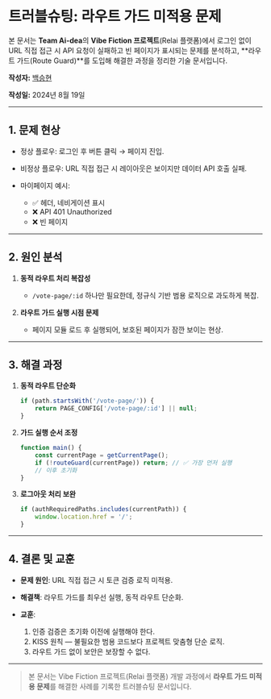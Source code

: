 # 트러블슈팅: 라우트 가드 미적용 문제

본 문서는 **Team Ai-dea**의 **Vibe Fiction 프로젝트**(Relai 플랫폼)에서 로그인 없이 URL 직접 접근 시 API 요청이 실패하고 빈 페이지가 표시되는 문제를 분석하고, \*\*라우트 가드(Route Guard)\*\*를 도입해 해결한 과정을 정리한 기술 문서입니다.

**작성자:** [백승현](https://github.com/Sirosho)

**작성일:** 2024년 8월 19일

---

## 1. 문제 현상

* 정상 플로우: 로그인 후 버튼 클릭 → 페이지 진입.
* 비정상 플로우: URL 직접 접근 시 레이아웃은 보이지만 데이터 API 호출 실패.
* 마이페이지 예시:

  * ✅ 헤더, 네비게이션 표시
  * ❌ API 401 Unauthorized
  * ❌ 빈 페이지

---

## 2. 원인 분석

1. **동적 라우트 처리 복잡성**

   * `/vote-page/:id` 하나만 필요한데, 정규식 기반 범용 로직으로 과도하게 복잡.

2. **라우트 가드 실행 시점 문제**

   * 페이지 모듈 로드 후 실행되어, 보호된 페이지가 잠깐 보이는 현상.

---

## 3. 해결 과정

1. **동적 라우트 단순화**

   ```javascript
   if (path.startsWith('/vote-page/')) {
       return PAGE_CONFIG['/vote-page/:id'] || null;
   }
   ```

2. **가드 실행 순서 조정**

   ```javascript
   function main() {
       const currentPage = getCurrentPage();
       if (!routeGuard(currentPage)) return; // ✅ 가장 먼저 실행
       // 이후 초기화
   }
   ```

3. **로그아웃 처리 보완**

   ```javascript
   if (authRequiredPaths.includes(currentPath)) {
       window.location.href = '/';
   }
   ```

---

## 4. 결론 및 교훈

* **문제 원인**: URL 직접 접근 시 토큰 검증 로직 미적용.
* **해결책**: 라우트 가드를 최우선 실행, 동적 라우트 단순화.
* **교훈**:

  1. 인증 검증은 초기화 이전에 실행해야 한다.
  2. KISS 원칙 — 불필요한 범용 코드보다 프로젝트 맞춤형 단순 로직.
  3. 라우트 가드 없이 보안은 보장할 수 없다.

---

> 본 문서는 Vibe Fiction 프로젝트(Relai 플랫폼) 개발 과정에서 **라우트 가드 미적용 문제**를 해결한 사례를 기록한 트러블슈팅 문서입니다.
